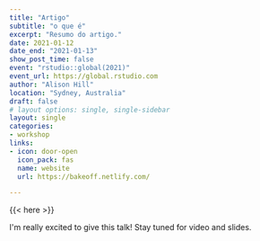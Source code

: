 ```yaml
---
title: "Artigo"
subtitle: "o que é"
excerpt: "Resumo do artigo."
date: 2021-01-12
date_end: "2021-01-13"
show_post_time: false
event: "rstudio::global(2021)"
event_url: https://global.rstudio.com
author: "Alison Hill"
location: "Sydney, Australia"
draft: false
# layout options: single, single-sidebar
layout: single
categories:
- workshop
links:
- icon: door-open
  icon_pack: fas
  name: website
  url: https://bakeoff.netlify.com/

---
```


{{< here >}}

I'm really excited to give this talk! Stay tuned for video and slides.
